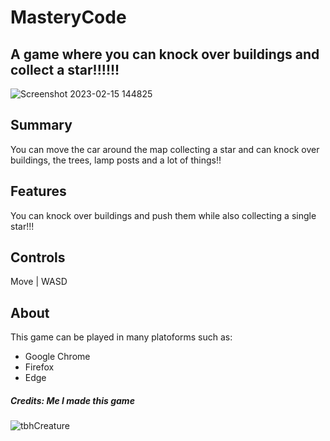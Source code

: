 ﻿
# MasteryCode

## A game where you can knock over buildings and collect a star!!!!!!

![Screenshot 2023-02-15 144825](https://user-images.githubusercontent.com/125412328/219176315-b982219f-46d1-4632-85ab-0295e349d78d.png)


## Summary

You can move the car around the map collecting a star and can knock over buildings, the trees, lamp posts and a lot of things!!

## Features

You can knock over buildings and push them while also collecting a single star!!! 


## Controls

Move | WASD

##  About

This game can be played in many platoforms such as: 

* Google Chrome
* Firefox
* Edge

##### Credits: Me I made this game

![tbhCreature](https://styles.redditmedia.com/t5_6bbayt/styles/communityIcon_aikdwc72i9x81.png)
